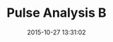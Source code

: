 ---
layout: lab-single.hbs
title: Pulse Analysis B
date: 2015-10-27 13:31:02
description: Visualization to aid the parsing, cleaning and analysis of pulse data. Variation B.
image: https://farm6.staticflickr.com/5629/21889102303_25dc9cd3fe_b.jpg
thumb: https://farm6.staticflickr.com/5629/21889102303_25dc9cd3fe.jpg
scripts:
  - Functions
tags:
  - pulse
  - dataset-pulse
---